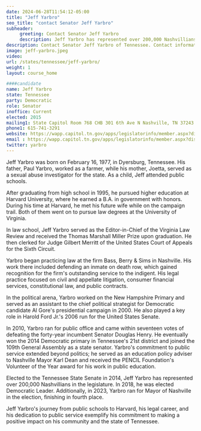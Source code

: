 ```yaml
---
date: 2024-06-28T11:54:12-05:00
title: "Jeff Yarbro"
seo_title: "contact Senator Jeff Yarbro"
subheader:
     greeting: Contact Senator Jeff Yarbro
     description: Jeff Yarbro has represented over 200,000 Nashvillians in the legislature. In 2018, he was elected Democratic Leader. Additionally, in 2023, Yarbro ran for Mayor of Nashville in the election, finishing in fourth place.
description: Contact Senator Jeff Yarbro of Tennessee. Contact information for Jeff Yarbro includes email address, phone number, and mailing address.
image: jeff-yarbro.jpeg
video:
url: /states/tennessee/jeff-yarbro/
weight: 1
layout: course_home

####candidate
name: Jeff Yarbro
state: Tennessee
party: Democratic
role: Senator
inoffice: Current
elected: 2015
mailing1: State Capitol Room 768 CHB 301 6th Ave N Nashville, TN 37243
phone1: 615-741-3291
website: https://wapp.capitol.tn.gov/apps/legislatorinfo/member.aspx?district=S21/
email : https://wapp.capitol.tn.gov/apps/legislatorinfo/member.aspx?district=S21/
twitter: yarbro
---
```

Jeff Yarbro was born on February 16, 1977, in Dyersburg, Tennessee. His father, Paul Yarbro, worked as a farmer, while his mother, Joetta, served as a sexual abuse investigator for the state. As a child, Jeff attended public schools.

After graduating from high school in 1995, he pursued higher education at Harvard University, where he earned a B.A. in government with honors. During his time at Harvard, he met his future wife while on the campaign trail. Both of them went on to pursue law degrees at the University of Virginia.

In law school, Jeff Yarbro served as the Editor-in-Chief of the Virginia Law Review and received the Thomas Marshall Miller Prize upon graduation. He then clerked for Judge Gilbert Merritt of the United States Court of Appeals for the Sixth Circuit.

Yarbro began practicing law at the firm Bass, Berry & Sims in Nashville. His work there included defending an inmate on death row, which gained recognition for the firm's outstanding service to the indigent. His legal practice focused on civil and appellate litigation, consumer financial services, constitutional law, and public contracts.

In the political arena, Yarbro worked on the New Hampshire Primary and served as an assistant to the chief political strategist for Democratic candidate Al Gore's presidential campaign in 2000. He also played a key role in Harold Ford Jr.'s 2006 run for the United States Senate.

In 2010, Yarbro ran for public office and came within seventeen votes of defeating the forty-year incumbent Senator Douglas Henry. He eventually won the 2014 Democratic primary in Tennessee's 21st district and joined the 109th General Assembly as a state senator. Yarbro's commitment to public service extended beyond politics; he served as an education policy adviser to Nashville Mayor Karl Dean and received the PENCIL Foundation's Volunteer of the Year award for his work in public education.

Elected to the Tennessee State Senate in 2014, Jeff Yarbro has represented over 200,000 Nashvillians in the legislature. In 2018, he was elected Democratic Leader. Additionally, in 2023, Yarbro ran for Mayor of Nashville in the election, finishing in fourth place.

Jeff Yarbro's journey from public schools to Harvard, his legal career, and his dedication to public service exemplify his commitment to making a positive impact on his community and the state of Tennessee.

